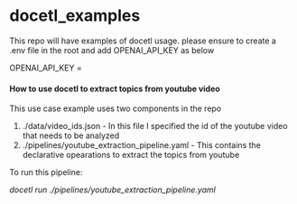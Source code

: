 # docetl_examples
This repo will have examples of docetl usage.
please ensure to create a .env file in the root and add OPENAI_API_KEY as below

OPENAI_API_KEY = <mention your openai key>

#### How to use docetl to extract topics from youtube video

This use case example uses two components in the repo

1. ./data/video_ids.json  - In this file I specified the id of the youtube video that needs to be analyzed
2. ./pipelines/youtube_extraction_pipeline.yaml - This contains the declarative opearations to extract the topics from youtube

To run this pipeline:

_docetl run ./pipelines/youtube_extraction_pipeline.yaml_
